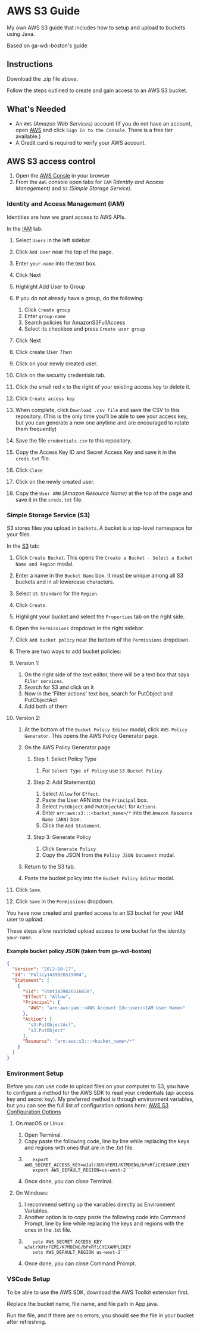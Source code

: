 # AWS S3 Guide
My own AWS S3 guide that includes how to setup and upload to buckets using Java.

Based on ga-wdi-boston's guide


## Instructions

Download the .zip file above.

Follow the steps outlined to create and gain access to an AWS S3 bucket.

## What's Needed

-   An `AWS` _(Amazon Web Services)_ account (If you do not have an account, open [AWS](https://aws.amazon.com/) and click
 `Sign In to the Console`. There is a free tier available.)
-   A Credit card is required to verify your AWS account.

## AWS S3 access control

1.  Open the [AWS Consle](https://console.aws.amazon.com/console/) in your
 browser
1.  From the `AWS` console open tabs for
 `IAM` _(Identity and Access Management)_ and `S3` _(Simple Storage Service)_.

### Identity and Access Management (IAM)

Identities are how we grant access to AWS APIs.

In the [IAM](https://console.aws.amazon.com/iam) tab:


1.  Select `Users` in the left sidebar.
1.  Click `Add User` near the top of the page.
1.  Enter `your-name` into the text box.
1.  Click Next
1.  Highlight Add User to Group
1.  If you do not already have a group, do the following:

    1. Click `Create group`
    1. Enter `group-name`
    1. Search policies for AmazonS3FullAccess
    1. Select its checkbox and press `Create user group`

1.  Click Next
1.  Click create User
_Then_
1.  Click on your newly created user.
1.  Click on the security credentials tab.
1.  Click the small red `x` to the right of your existing access key to delete it.
1.  Click `Create access key`
1.  When complete, click `Download .csv file` and save the CSV to this repository. (This is
the only time you'll be able to see your access key, but you can generate a new one anytime
and are encouraged to rotate them frequently)
1.  Save the file `credentials.csv` to this repository.
1.  Copy the Access Key ID and Secret Access Key and save it in the ```creds.txt``` file.
1.  Click `Close`
1.  Click on the newly created user.
1.  Copy the `User ARN` _(Amazon Resource Name)_ at the top of the page and save it in the ```creds.txt``` file.

### Simple Storage Service (S3)

S3 stores files you upload in `buckets`.  A bucket is a top-level namespace
 for your files.

In the [S3](https://console.aws.amazon.com/s3) tab:

1.  Click `Create Bucket`.
 This opens the `Create a Bucket - Select a Bucket Name and Region` modal.
1.  Enter a name in the `Bucket Name` box. It must be unique among all S3
 buckets and in all lowercase characters.
1.  Select `US Standard` for the `Region`.
1.  Click `Create`.
1.  Highlight your bucket and select the `Properties` tab on the right side.
1.  Open the `Permissions` dropdown in the right sidebar.
1.  Click `Add bucket policy` near the bottom of the `Permissions` dropdown.
1.  There are two ways to add bucket policies:

1. Version 1:
    1. On the right side of the text editor, there will be a text box that
      says `Filer services`.
    1. Search for S3 and click on it
    1. Now in the 'Filter actions' text box, search for PutObject and PutObjectAcl
    1. Add both of them

1. Version 2:
    1.  At the bottom of the `Bucket Policy Editor` modal,
     click `AWS Policy Generator`.  This opens the AWS Policy Generator page.
    1.  On the AWS Policy Generator page

        1.  Step 1: Select Policy Type

            1.  For `Select Type of Policy` use `S3 Bucket Policy`.

        1.  Step 2: Add Statement(s)

            1.  Select `Allow` for `Effect`.
            1.  Paste the User ARN into the `Principal` box.
            1.  Select `PutObject` and `PutObjectAcl` for `Actions`.
            1.  Enter `arn:aws:s3:::<bucket_name>/*` into the
              `Amazon Resource Name (ARN)` box.
            1.  Click the `Add Statement`.

        1.  Step 3: Generate Policy

            1.  Click `Generate Policy`
            1.  Copy the JSON from the `Policy JSON Document` modal.

    1.  Return to the S3 tab.
    1.  Paste the bucket policy into the `Bucket Policy Editor` modal.
    
    
1.  Click `Save`.
1.  Click `Save` in the `Permissions` dropdown.

You have now created and granted access to an S3 bucket for your IAM user to upload.

These steps allow restricted upload access to one bucket for the identity `your-name`.


#### Example bucket policy JSON (taken from ga-wdi-boston)

```json
{
  "Version": "2012-10-17",
  "Id": "Policy1439826519004",
  "Statement": [
    {
      "Sid": "Stmt1439826516658",
      "Effect": "Allow",
      "Principal": {
        "AWS": "arn:aws:iam::<AWS Account Id>:user/<IAM User Name>"
      },
      "Action": [
        "s3:PutObjectAcl",
        "s3:PutObject"
      ],
      "Resource": "arn:aws:s3:::<bucket_name>/*"
    }
  ]
}
```

### Environment Setup

Before you can use code to upload files on your computer to S3, you have to configure
a method for the AWS SDK to read your credentials (api access key and secret key). 
My preferred method is through environment variables, but you can see the full list 
of configuration options here: [AWS S3 Configuration Options](https://docs.aws.amazon.com/cli/latest/userguide/cli-chap-configure.html)

1. On macOS or Linux:

    1.  Open Terminal.
    1.  Copy paste the following code, line by line while replacing the keys and regions
        with ones that are in the .txt file.
    1.  ```export AWS_ACCESS_KEY_ID=AKIAIOSFODNN7EXAMPLE
           export AWS_SECRET_ACCESS_KEY=wJalrXUtnFEMI/K7MDENG/bPxRfiCYEXAMPLEKEY
           export AWS_DEFAULT_REGION=us-west-2```
    1.  Once done, you can close Terminal.

1. On Windows:

    1.  I recommend setting up the variables directly as Environment Variables.
    1.  Another option is to copy paste the following code into Command Prompt, line by line 
        while replacing the keys and regions with the ones in the .txt file.
    1.  ```setx AWS_ACCESS_KEY_ID AKIAIOSFODNN7EXAMPLE
           setx AWS_SECRET_ACCESS_KEY wJalrXUtnFEMI/K7MDENG/bPxRfiCYEXAMPLEKEY
           setx AWS_DEFAULT_REGION us-west-2```
    1.  Once done, you can close Command Prompt.

### VSCode Setup

To be able to use the AWS SDK, download the AWS Toolkit extension first.

Replace the bucket name, file name, and file path in App.java.

Run the file, and if there are no errors, you should see the file in your bucket after refreshing.
